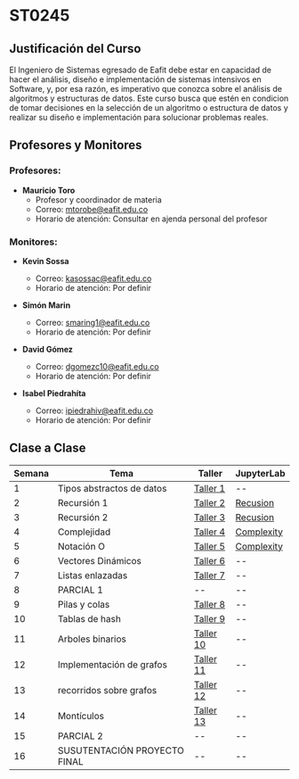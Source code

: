 # ST0245

## Justificación del Curso

El Ingeniero de Sistemas egresado de Eafit debe estar en capacidad de hacer el análisis, diseño e implementación de sistemas intensivos en Software, y, por esa razón, es imperativo que conozca sobre el análisis de algoritmos y estructuras de datos. Este curso busca que estén en condicion de tomar decisiones en la selección de un algoritmo o estructura de datos y realizar su diseño e implementación para solucionar problemas reales.

## Profesores y Monitores

### Profesores:

* **Mauricio Toro**
    - Profesor y coordinador de materia
    - Correo: mtorobe@eafit.edu.co
    - Horario de atención: Consultar en ajenda personal del profesor


### Monitores:

* **Kevin Sossa**
    - Correo: kasossac@eafit.edu.co
    - Horario de atención: Por definir
    
* **Simón Marin**
    - Correo: smaring1@eafit.edu.co
    - Horario de atención: Por definir

* **David Gómez**
    - Correo: dgomezc10@eafit.edu.co
    - Horario de atención: Por definir

* **Isabel Piedrahíta**
    - Correo: ipiedrahiv@eafit.edu.co
    - Horario de atención: Por definir
    
## Clase a Clase

Semana | Tema | Taller | JupyterLab
------ | ---- | ------ | ----------
1 | Tipos abstractos de datos | [Taller 1](https://github.com/mauriciotoro/ST0245-Eafit/blob/master/talleres/taller01/ED1-TallerS1-Tipos-Abstractos-de-Datos%20%20Vr%20%206.0.pdf) | --
2 | Recursión 1 | [Taller 2](https://github.com/mauriciotoro/ST0245-Eafit/blob/master/talleres/taller02/ED1-TallerS2-Recursion%20Vr%208.0.pdf) | [Recusion](https://github.com/ipiedrahiv/TA_ST0245/blob/master/Recursion.ipynb)
3 | Recursión 2 | [Taller 3](https://github.com/mauriciotoro/ST0245-Eafit/blob/master/talleres/taller03/ED1-TallerS3_Recursi%C3%B3n%20Avanzada%20Vr%2012.0.pdf) | [Recusion](https://github.com/ipiedrahiv/TA_ST0245/blob/master/Recursion.ipynb)
4 | Complejidad | [Taller 4](https://github.com/mauriciotoro/ST0245-Eafit/blob/master/talleres/taller04/ED1-TallerS4-Complejidad-Algoritmos-Recursivos%20Vr%206.0.pdf) | [Complexity](https://github.com/ipiedrahiv/TA_ST0245/blob/master/Complexity.ipynb)
5 | Notación O | [Taller 5](https://github.com/mauriciotoro/ST0245-Eafit/blob/master/talleres/taller05/ED1-TallerS5-Complejidad-Algoritmos-con-Ciclos%20Vr%208.0.pdf) | [Complexity](https://github.com/ipiedrahiv/TA_ST0245/blob/master/Complexity.ipynb)
6 | Vectores Dinámicos | [Taller 6](https://github.com/mauriciotoro/ST0245-Eafit/blob/master/talleres/taller06/ED1-TallerS6-Vectores-Dinamicos%20Vr%205.0.pdf) | --
7 | Listas enlazadas | [Taller 7](https://github.com/mauriciotoro/ST0245-Eafit/blob/master/talleres/taller07/ED1-TallerS7-Listas-Enlazadas%20Vr%205.0.pdf) | --
8 | PARCIAL 1 | -- | --
9 | Pilas y colas | [Taller 8](https://github.com/mauriciotoro/ST0245-Eafit/blob/master/talleres/taller08/ED1-TallerS8-Pilas-y-Colas%20Vr%204.0.pdf) | --
10 | Tablas de hash | [Taller 9](https://github.com/mauriciotoro/ST0245-Eafit/blob/master/talleres/taller09/ED1-TallerS9-Tablas-de-Hash%20Vr%206.0.pdf) | --
11 | Arboles binarios | [Taller 10](https://github.com/mauriciotoro/ST0245-Eafit/blob/master/talleres/taller10/ED1-TallerS10-arboles-busqueda%20Vr%205.0.pdf) | --
12 | Implementación de grafos | [Taller 11](https://github.com/mauriciotoro/ST0245-Eafit/blob/master/talleres/taller11/ED1-TallerS11-Implementacion-Grafos%20Vr%205.0.pdf) | --
13 | recorridos sobre grafos | [Taller 12](https://github.com/mauriciotoro/ST0245-Eafit/blob/master/talleres/taller12/ED1-TallerS12-recorridos%20Vr%204.0.pdf) | --
14 | Montículos | [Taller 13](https://github.com/mauriciotoro/ST0245-Eafit/blob/master/talleres/taller13/ED1-TallerS13-monticulos%20Vr%203.0.pdf) | --
15 | PARCIAL 2 | -- | --
16 | SUSUTENTACIÓN PROYECTO FINAL | -- | --
